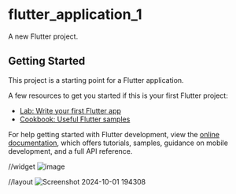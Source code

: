 # flutter_application_1

A new Flutter project.

## Getting Started

This project is a starting point for a Flutter application.

A few resources to get you started if this is your first Flutter project:

- [Lab: Write your first Flutter app](https://docs.flutter.dev/get-started/codelab)
- [Cookbook: Useful Flutter samples](https://docs.flutter.dev/cookbook)

For help getting started with Flutter development, view the
[online documentation](https://docs.flutter.dev/), which offers tutorials,
samples, guidance on mobile development, and a full API reference.



//widget
![image](https://github.com/user-attachments/assets/bccf88e3-5fd9-42b6-926b-dc2540c54c58)

//layout 
![Screenshot 2024-10-01 194308](https://github.com/user-attachments/assets/04ae4b7b-5f9b-4345-903e-305b3801e4ac)


